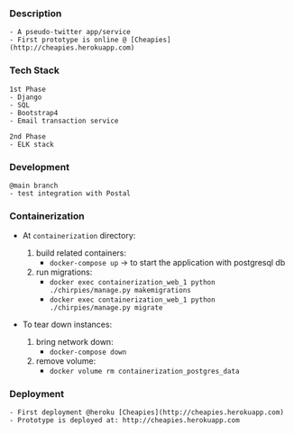 ### Description
    - A pseudo-twitter app/service
    - First prototype is online @ [Cheapies](http://cheapies.herokuapp.com)

### Tech Stack
    1st Phase
    - Django
    - SQL
    - Bootstrap4
    - Email transaction service

    2nd Phase
    - ELK stack

### Development
    @main branch
    - test integration with Postal

### Containerization
- At `containerization` directory:
    1. build related containers:
        - `docker-compose up` -> to start the application with postgresql db
    2. run migrations:
        - `docker exec containerization_web_1 python ./chirpies/manage.py makemigrations`
        - `docker exec containerization_web_1 python ./chirpies/manage.py migrate`

- To tear down instances:
    1. bring network down:
        - `docker-compose down`
    2. remove volume:
        - `docker volume rm containerization_postgres_data`

### Deployment
    - First deployment @heroku [Cheapies](http://cheapies.herokuapp.com)
    - Prototype is deployed at: http://cheapies.herokuapp.com
